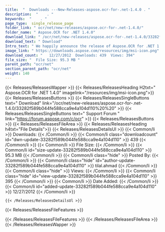 ```yaml
---
title:  "  Downloads ---New-Releases-aspose.ocr-for-.net-1.4.0 . " 
description:  "    . " 
keywords:  "    . " 
page_type:  single_release_page
folder_link: " ocr/net/new-releases/aspose.ocr-for-.net-1.4.0/"
folder_name: " Aspose.OCR for .NET 1.4.0"
download_link: " /ocr/net/new-releases/aspose.ocr-for-.net-1.4.0/33282f589b044fe588cca9e4a104d110"
download_text: " Download"
Intro_text: " We happily announce the release of Aspose.OCR for .NET 1.4.0. This release intro..."
image_link: " https://downloads.aspose.com/resources/img/msi-icon.png"
download_count: "   12/27/2012  Downloads: 439  Views: 394"
file_size: "  File Size: 95.3 MB "
parent_path: "ocr/net"
section_parent_path: "ocr/net"
weight: 140 
---
```


{{< Releases/ReleasesWapper >}}
  {{< Releases/ReleasesHeading H2txt=" Aspose.OCR for .NET 1.4.0" imagelink="/resources/img/msi-icon.png">}}
  {{< Releases/ReleasesButtons >}}
    {{< Releases/ReleasesSingleButtons text=" Download" link="/ocr/net/new-releases/aspose.ocr-for-.net-1.4.0/33282f589b044fe588cca9e4a104d110%20%20" >}}
    {{< Releases/ReleasesSingleButtons text=" Support Forum " link="https://forum.aspose.com/c/ocr" >}}
  {{< Releases/ReleasesButtons >}}
  {{< Releases/ReleasesFileArea >}}
    {{< Releases/ReleasesHeading h4txt="File Details">}}
    {{< Releases/ReleasesDetailsUl >}}
            {{< Common/li  >}} Downloads: {{< /Common/li >}} 
      {{< Common/li class="downloadcount" id="dwn-update-33282f589b044fe588cca9e4a104d110" >}} 439 {{< /Common/li >}} 
      {{< Common/li  >}} File Size: {{< /Common/li >}} 
      {{< Common/li id="size-update-33282f589b044fe588cca9e4a104d110" >}} 95.3 MB {{< /Common/li >}} 
      {{< Common/li  class="hide" >}} Posted By: {{< /Common/li >}} 
      {{< Common/li class="hide" id="author-update-33282f589b044fe588cca9e4a104d110" >}} tilal.ahmad {{< /Common/li >}} 
      {{< Common/li class="hide"  >}} Views: {{< /Common/li >}} 
      {{< Common/li class="hide" id="view-update-33282f589b044fe588cca9e4a104d110" >}} 395 {{< /Common/li >}} 
      {{< Common/li  >}} Date Added: {{< /Common/li >}} 
      {{< Common/li id="added-update-33282f589b044fe588cca9e4a104d110" >}} 12/27/2012 {{< /Common/li >}} 

    {{< /Releases/ReleasesDetailsUl >}}

  {{< Releases/ReleasesFileFeatures >}}
      
  {{< /Releases/ReleasesFileFeatures >}}
 {{< /Releases/ReleasesFileArea >}}
{{< /Releases/ReleasesWapper >}}


